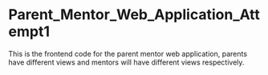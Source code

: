 # Parent_Mentor_Web_Application_Attempt1
This is the frontend code for the parent mentor web application, parents have different views and mentors will have different views respectively.
